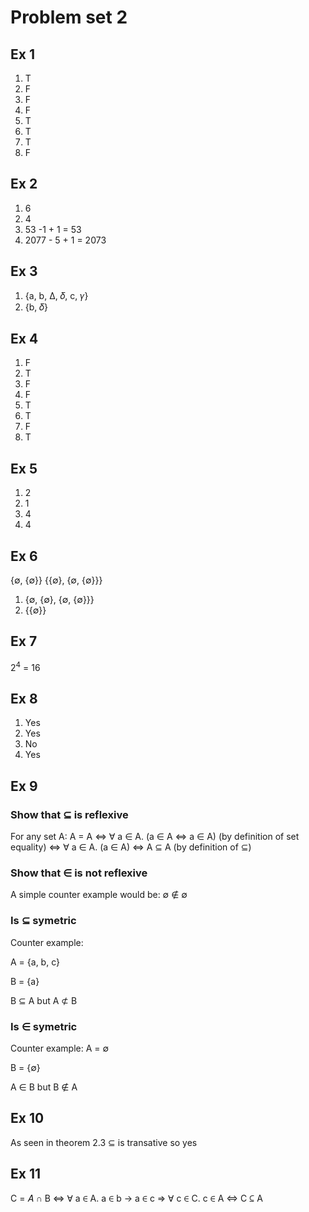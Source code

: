 # Problem set 2
## Ex 1
1. T
2. F
3. F
4. F
5. T
6. T
7. T
8. F

## Ex 2
1. 6
2. 4
3. 53 -1 + 1 = 53
4. 2077 - 5 + 1 = 2073

## Ex 3
1. {a, b, Δ, 𝛿, c, 𝛾}
2. {b, 𝛿}

## Ex 4
1. F
2. T
3. F
4. F
5. T
6. T
7. F
8. T

## Ex 5
1. 2
2. 1
3. 4
4. 4

## Ex 6
{∅, {∅}} {{∅}, {∅, {∅}}}
1. {∅, {∅}, {∅, {∅}}}
2. {{∅}}
## Ex 7
2<sup>4</sup> = 16
## Ex 8
1. Yes
2. Yes
3. No
4. Yes

## Ex 9
### Show that ⊆ is reflexive
For any set A:
A = A
<=> ∀ a ∈ A. (a ∈ A <=> a ∈ A) (by definition of set equality)
<=> ∀ a ∈ A. (a ∈ A)
<=> A ⊆ A (by definition of ⊆)
### Show that ∈ is not reflexive
A simple counter example would be:
∅ ∉ ∅
### Is  ⊆ symetric
Counter example:

A = {a, b, c}

B = {a}

B ⊆ A but A ⊄ B
### Is ∈ symetric
Counter example:
A = ∅

B = {∅}

A ∈ B but B ∉ A

## Ex 10
As seen in theorem 2.3 ⊆ is transative so yes
## Ex 11
C = 𝐴 ∩ B
<=> ∀ a ∈ A. a ∈ b -> a ∈ c
=> ∀ c ∈ C. c ∈ A
<=> C ⊆ A

